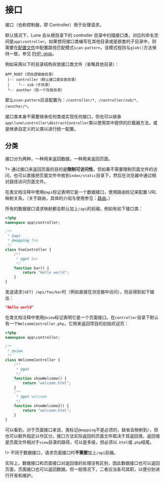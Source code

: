 # 接口

接口（也称控制器，即 Controller）用于处理请求。

默认情况下，Lune 会从根目录下的 controller 目录中扫描接口类，对应的命名空间是`app\controller`。如果想将接口类编写在其他目录或是嵌套的子目录中，则需要在[配置文件](config)中配置路径匹配模式`scan-pattern`，该模式规则与`glob()`方法保持一致，参见 [PHP: glob](https://www.php.net/manual/zh/function.glob.php)。

例如采用以下的目录结构存放接口类文件（省略其他目录）：

```
APP_ROOT（项目逻辑根目录）
 |-- controller（默认接口类存放目录）
 |    ╰-- sub（子目录）
 ╰-- another（另一个存放目录）
```

那么`scan-pattern`应该配置为：`/controller/*, /controller/sub/*, /another/*`。

接口类本身不需要继承任何类或实现任何接口，但也可以继承`app\lune\controller\AbstractController`类以使用其中提供的拦截器方法，或是继承自定义的父类以进行统一配置。

## 分类

接口分为两种，一种用来返回数据，一种用来返回页面。

?> 通过接口来返回页面的目的是**限制可访问性**，但如果不需要限制页面文件的访问，也可以直接把页面文件中放到`index/static`目录下，然后在浏览器中通过相对路径访问页面文件。

在类文档注释中使用`@api`标记表明它是一个数据接口，使用路由标记来配置 URL 映射关系。（关于路由，具体的介绍与使用参见：[路由](route#路由)。）

所有的数据接口请求映射都会默认加上`/api`的前缀，例如有如下接口类：

``` php
<?php
namespace app\controller;

/**
 * @api
 * @mapping foo
 */
class FooController {
    /**
     * @get bar
     */
    function bar() {
        return "Hello world";
    }
}

```

发送请求`[GET] /api/foo/bar`时（例如直接在浏览器中访问），则会得到如下输出：

``` json
"Hello world"
```

在类文档注释中使用`@view`标记表明它是一个页面接口。在`controller`目录下默认有一个`WelcomeController.php`，它用来返回项目的初始欢迎页：

``` php
<?php
namespace app\controller;

/**
 * @view
 */
class WelcomeController {
    /**
     * @get
     */
    function showWelcome() {
        return "welcome.html";
    }
    /**
     * @get welcome
     */
    function showWelcome2() {
        return "welcome.html";
    }
}

```

可以看到，对于页面接口来说，类标记`@mapping`不是必须的，缺省会映射到`/`，但也可以额外指定以作区分。接口方法实际返回的页面文件取决于其返回值，返回值是页面文件相对于`view`目录的路径，可以是多级，但必须以`.html`或`.php`结尾。

!> 不同于数据接口，请求页面接口时**不需要**加上`/api`前缀。

实际上，数据接口和页面接口对返回值的处理没有区别，因此数据接口也可以返回页面，页面接口也可以返回数据。但一般情况下，二者应当各司其职，以便分别进行开发和维护。
